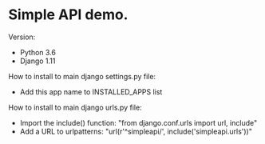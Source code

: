 # Simple API demo.

Version:
 - Python 3.6
 - Django 1.11

How to install to main django settings.py file:
 - Add this app name to INSTALLED_APPS list
 
How to install to main django urls.py file:    
 - Import the include() function: "from django.conf.urls import url, include"
 - Add a URL to urlpatterns:  "url(r'^simpleapi/', include('simpleapi.urls'))"
 
